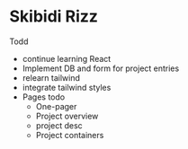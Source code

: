 # Skibidi Rizz
Todd
- continue learning React
- Implement DB and form for project entries
- relearn tailwind
- integrate tailwind styles
- Pages todo
    - One-pager
    - Project overview
    - project desc
    - Project containers